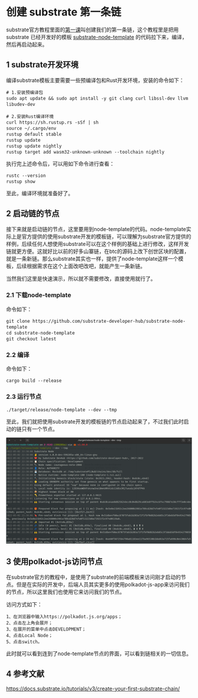 # 创建 substrate 第一条链

substrate官方教程里面的[第一课](https://docs.substrate.io/tutorials/v3/create-your-first-substrate-chain/)叫创建我们的第一条链，这个教程里是把用 substrate 已经开发好的模板 [substrate-node-template](https://github.com/substrate-developer-hub/substrate-node-template) 的代码拉下来，编译，然后再启动起来。

## 1 substrate开发环境

编译substrate模板主要需要一些预编译包和Rust开发环境，安装的命令如下：

```
# 1.安装预编译包
sudo apt update && sudo apt install -y git clang curl libssl-dev llvm libudev-dev

# 2.安装Rust编译环境
curl https://sh.rustup.rs -sSf | sh
source ~/.cargo/env
rustup default stable
rustup update
rustup update nightly
rustup target add wasm32-unknown-unknown --toolchain nightly
```

执行完上述命令后，可以用如下命令进行查看：

```
rustc --version
rustup show
```

至此，编译环境就准备好了。

## 2 启动链的节点

接下来就是启动链的节点，这里要用到node-template的代码。node-template实际上是官方提供的使用substrate开发的模板链，可以理解为substrate官方提供的样例，后续任何人想使用substrate可以在这个样例的基础上进行修改，这样开发链就更方便。这就好比以前的好多山寨链，在btc的源码上改下创世区块的配置，就是一条新链。那么substrate其实也一样，提供了node-template这样一个模板，后续根据需求在这个上面改吧改吧，就能产生一条新链。

当然我们这里是快速演示，所以就不需要修改，直接使用就行了。

### 2.1 下载node-template

命令如下：

```
git clone https://github.com/substrate-developer-hub/substrate-node-template
cd substrate-node-template
git checkout latest
```

### 2.2 编译

命令如下：

```
cargo build --release
```

### 2.3 运行节点

```
./target/release/node-template --dev --tmp
```

至此，我们就把使用substrate开发的模板链的节点启动起来了，不过我们此时启动的链只有一个节点。

![](./assets/building-blocks.png)

## 3 使用polkadot-js访问节点

在substrate官方的教程中，是使用了substrate的前端模板来访问刚才启动的节点。但是在实际的开发中，后端人员其实更多的使用polkadot-js-app来访问我们的节点，所以这里我们也使用它来访问我们的节点。

访问方式如下：

```
1、在浏览器中输入https://polkadot.js.org/apps；
2、点击左上角会展开；
3、在展开的菜单中点击DEVELOPMENT；
4、点击Local Node；
5、点击switch。
```

此时就可以看到连到了node-template节点的界面，可以看到链相关的一切信息。

## 4 参考文献

https://docs.substrate.io/tutorials/v3/create-your-first-substrate-chain/
